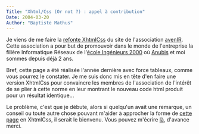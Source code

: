 ```yaml
---
Title: "Xhtml/Css (Or not ?) : appel à contribution"
Date: 2004-03-20
Author: "Baptiste Mathus"
---
```




Je viens de me faire la [refonte XhtmlCss](/Avenir/avenIR_xhtml.html) du
site de l'association [avenIR](http://www.avenir.asso.fr/). Cette
association a pour but de promouvoir dans le monde de l'entreprise la
filière Informatique Réseaux de l'[école Ingénieurs
2000](http://www.ingenieurs2000.com/) où
[Anubis](http://www.genezys.net) et moi sommes depuis déjà 2 ans.

Bref, cette page a été réalisée l'année dernière avec force tableaux,
comme vous pourrez le constater. Je me suis donc mis en tête d'en faire
une version XhtmlCss pour convaincre les membres de l'association de
l'intérêt de se plier à cette norme en leur montrant le nouveau code
html produit pour un résultat identique...

Le problème, c'est que je débute, alors si quelqu'un avait une remarque,
un conseil ou toute autre chose pouvant m'aider à approcher la forme de
[cette page](http://www.avenir.asso.fr/) en XhtmlCss, il serait le
bienvenu. Vous pouvez m'écrire [là](mailto:batmat°at°mathus°point°org),
d'avance merci.

